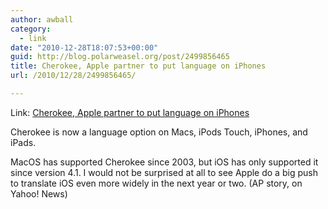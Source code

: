 ```yaml
---
author: awball
category:
  - link
date: "2010-12-28T18:07:53+00:00"
guid: http://blog.polarweasel.org/post/2499856465
title: Cherokee, Apple partner to put language on iPhones
url: /2010/12/28/2499856465/

---
```

Link: [Cherokee, Apple partner to put language on iPhones](http://news.yahoo.com/s/ap/20101223/ap_on_hi_te/us_iphone_cherokee_language)

Cherokee is now a language option on Macs, iPods Touch, iPhones, and iPads.

MacOS has supported Cherokee since 2003, but iOS has only supported it since version 4.1. I would not be surprised at all to see Apple do a big push to translate iOS even more widely in the next year or two. (AP story, on Yahoo! News)
